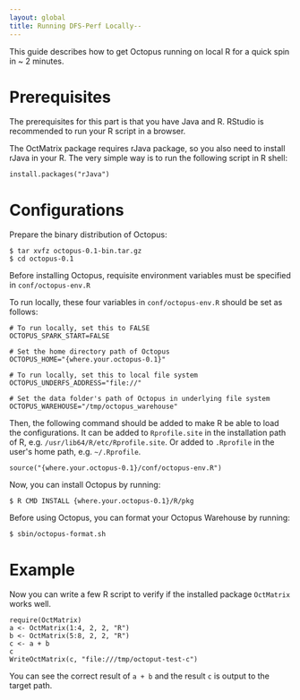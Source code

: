 ```yaml
---
layout: global
title: Running DFS-Perf Locally--
---
```

This guide describes how to get Octopus running on local R for a quick spin in ~ 2 minutes.

# Prerequisites

The prerequisites for this part is that you have Java and R. RStudio is recommended to run your R script in a browser.

The OctMatrix package requires rJava package, so you also need to install rJava in your R. The very simple way is to run the following script in R shell:

    install.packages("rJava")

# Configurations
Prepare the binary distribution of Octopus:

    $ tar xvfz octopus-0.1-bin.tar.gz
    $ cd octopus-0.1

Before installing Octopus, requisite environment variables must be specified in `conf/octopus-env.R`

To run locally, these four variables in `conf/octopus-env.R` should be set as follows:

    # To run locally, set this to FALSE
    OCTOPUS_SPARK_START=FALSE
 
    # Set the home directory path of Octopus
    OCTOPUS_HOME="{where.your.octopus-0.1}"
     
    # To run locally, set this to local file system
    OCTOPUS_UNDERFS_ADDRESS="file://"
     
    # Set the data folder's path of Octopus in underlying file system
    OCTOPUS_WAREHOUSE="/tmp/octopus_warehouse"

Then, the following command should be added to make R be able to load the configurations. It can be added to `Rprofile.site` in the installation path of R, e.g. `/usr/lib64/R/etc/Rprofile.site`. Or added to `.Rprofile` in the user's home path, e.g. `~/.Rprofile`.

    source("{where.your.octopus-0.1}/conf/octopus-env.R")

Now, you can install Octopus by running:

    $ R CMD INSTALL {where.your.octopus-0.1}/R/pkg

Before using Octopus, you can format your Octopus Warehouse by running:

    $ sbin/octopus-format.sh

# Example
Now you can write a few R script to verify if the installed package `OctMatrix` works well.

    require(OctMatrix)
    a <- OctMatrix(1:4, 2, 2, "R")
    b <- OctMatrix(5:8, 2, 2, "R")
    c <- a + b
    c
    WriteOctMatrix(c, "file:///tmp/octoput-test-c")

You can see the correct result of `a + b` and the result `c` is output to the target path.
